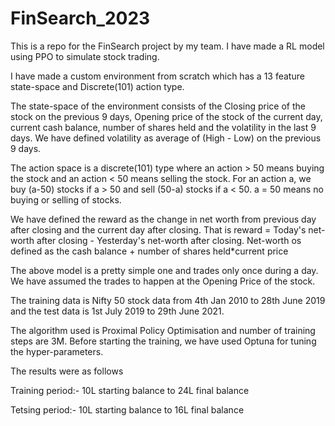 # FinSearch_2023

This is a repo for the FinSearch project by my team. I have made a RL model using PPO to simulate stock trading.

I have made a custom environment from scratch which has a 13 feature state-space and Discrete(101) action type.

The state-space of the environment consists of the Closing price of the stock on the previous 9 days, Opening price of the stock of the current day, current cash balance, number of shares held and the volatility in the last 9 days. We have defined volatility as average of (High - Low) on the previous 9 days. 

The action space is a discrete(101) type where an action > 50 means buying the stock and an action < 50 means selling the stock. For an action a, we buy (a-50) stocks if a > 50 and sell (50-a) stocks if a < 50. a = 50 means no buying or selling of stocks. 

We have defined the reward as the change in net worth from previous day after closing and the current day after closing. That is reward = Today's net-worth after closing - Yesterday's net-worth after closing. Net-worth os defined as the cash balance + number of shares held*current price

The above model is a pretty simple one and trades only once during a day. We have assumed the trades to happen at the Opening Price of the stock. 

The training data is Nifty 50 stock data from 4th Jan 2010 to 28th June 2019 and the test data is 1st July 2019 to 29th June 2021. 

The algorithm used is Proximal Policy Optimisation and number of training steps are 3M. Before starting the training, we have used Optuna for tuning the hyper-parameters. 

The results were as follows

Training period:- 10L starting balance to 24L final balance

Tetsing period:- 10L starting balance to 16L final balance

